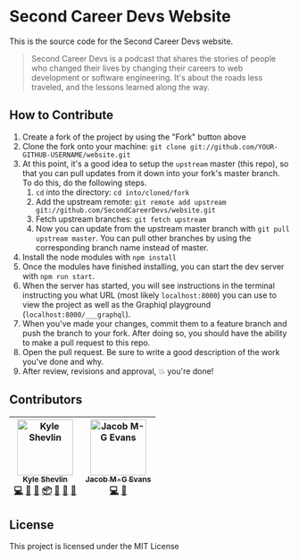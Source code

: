 # Second Career Devs Website

This is the source code for the Second Career Devs website.

> Second Career Devs is a podcast that shares the stories of people who changed their lives by changing their careers to web development or software engineering. It's about the roads less traveled, and the lessons learned along the way.

## How to Contribute

1. Create a fork of the project by using the "Fork" button above
2. Clone the fork onto your machine: `git clone git://github.com/YOUR-GITHUB-USERNAME/website.git`
3. At this point, it's a good idea to setup the `upstream` master (this repo), so that you can pull updates from it down into your fork's master branch. To do this, do the following steps.
   1. `cd` into the directory: `cd into/cloned/fork`
   2. Add the upstream remote: `git remote add upstream git://github.com/SecondCareerDevs/website.git`
   3. Fetch upstream branches: `git fetch upstream`
   4. Now you can update from the upstream master branch with `git pull upstream master`. You can pull other branches by using the corresponding branch name instead of master.
4. Install the node modules with `npm install`
5. Once the modules have finished installing, you can start the dev server with `npm run start`.
6. When the server has started, you will see instructions in the terminal instructing you what URL (most likely `localhost:8000`) you can use to view the project as well as the Graphiql playground (`localhost:8000/___graphql`).
7. When you've made your changes, commit them to a feature branch and push the branch to your fork. After doing so, you should have the ability to make a pull request to this repo.
8. Open the pull request. Be sure to write a good description of the work you've done and why.
9. After review, revisions and approval, 💥 you're done!

## Contributors

<!-- ALL-CONTRIBUTORS-LIST:START - Do not remove or modify this section -->
<!-- prettier-ignore -->
| [<img src="https://avatars2.githubusercontent.com/u/4333144?v=4" width="100px;" alt="Kyle Shevlin"/><br /><sub><b>Kyle Shevlin</b></sub>](https://kyleshevlin.com)<br />[💻](https://github.com/SecondCareerDevs/website/commits?author=kyleshevlin "Code") [🎨](#design-kyleshevlin "Design") [🤔](#ideas-kyleshevlin "Ideas, Planning, & Feedback") [📦](#platform-kyleshevlin "Packaging/porting to new platform") [💬](#question-kyleshevlin "Answering Questions") [👀](#review-kyleshevlin "Reviewed Pull Requests") [📢](#talk-kyleshevlin "Talks") | [<img src="https://avatars1.githubusercontent.com/u/27247160?v=4" width="100px;" alt="Jacob M-G Evans"/><br /><sub><b>Jacob M-G Evans</b></sub>](https://www.linkedin.com/in/jacob-m-g-evans/)<br />[💻](https://github.com/SecondCareerDevs/website/commits?author=JacobMGEvans "Code") [📖](https://github.com/SecondCareerDevs/website/commits?author=JacobMGEvans "Documentation") |
| :--------------------------------------------------------------------------------------------------------------------------------------------------------------------------------------------------------------------------------------------------------------------------------------------------------------------------------------------------------------------------------------------------------------------------------------------------------------------------------------------------------------------------------------------------------: | :------------------------------------------------------------------------------------------------------------------------------------------------------------------------------------------------------------------------------------------------------------------------------------------------------------------------------------------------------------------------------------: |
<!-- ALL-CONTRIBUTORS-LIST:END -->

## License

This project is licensed under the MIT License
